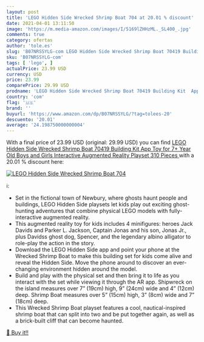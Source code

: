 ```yaml
---
layout: post
title: 'LEGO Hidden Side Wrecked Shrimp Boat 704 at 20.01 % discount'
date: 2021-04-01 13:11:50
image: 'https://m.media-amazon.com/images/I/5169lZHHzML._SL400_.jpg'
comments: true
category: ofertas
author: 'tole.es'
slug: 'B07NRSSYLG-com LEGO Hidden Side Wrecked Shrimp Boat 70419 Building Kit...'
sku: 'B07NRSSYLG-com'
tags: [ 'lego', ]
actualPrice: 23.99 USD
currency: USD
price: 23.99
comparePrice: 29.99 USD
prodname: 'LEGO Hidden Side Wrecked Shrimp Boat 70419 Building Kit  App Toy for 7+ Year Old Boys and Girls  Interactive Augmented Reality Playset  310 Pieces '
country: 'com'
flag: '🇺🇸'
brand: ''
buyurl: 'https://www.amazon.com/dp/B07NRSSYLG/?tag=tolees-20'
descuento: '20.01'
average: '24.198750000000004'
---
```


With a final price of 23.99 USD (original: 29.99 USD) you can find [LEGO Hidden Side Wrecked Shrimp Boat 70419 Building Kit  App Toy for 7+ Year Old Boys and Girls  Interactive Augmented Reality Playset  310 Pieces ](https://www.amazon.com/dp/B07NRSSYLG/?tag=tolees-20) with a  20.01 % discount here:

[![LEGO Hidden Side Wrecked Shrimp Boat 704](https://m.media-amazon.com/images/I/5169lZHHzML._SL400_.jpg)](https://www.amazon.com/dp/B07NRSSYLG/?tag=tolees-20)

ℹ️:

- Set in the fictional town of Newbury, where ghosts haunt people and buildings, LEGO Hidden Side playsets let kids play out exciting ghost-hunting adventures that combine physical LEGO models with fully-interactive augmented reality.
- This augmented reality toy for kids includes 4 minifigures: heroes Jack Davids and Parker L. Jackson, Captain Jonas and his son, Jonas Jr., plus Davidss ghost dog, Spencer, and the legendary albino alligator to role-play the action in the story.
- Download the LEGO Hidden Side app and point your phone at the Wrecked Shrimp Boat to make this building set for kids come alive and reveal the Hidden Side. Move the phone around to discover an ever-changing environment hidden around the model.
- Build and play with the physical set and then bring it to life as you interact with the set while viewing it through the AR app. Shipwreck on the island measures over 7” (19cm) high, 9” (24cm) wide and 4” (12cm) deep. Shrimp Boat measures over 5” (15cm) high, 3” (8cm) wide and 7” (18cm) deep.
- This Wrecked Shrimp Boat playset features a cool, nautical-inspired shrimp boat that can split into two and be put together again, as well as a brick-built cliff that can become haunted.

[🛒 Buy it!!](https://www.amazon.com/dp/B07NRSSYLG/?tag=tolees-20)
